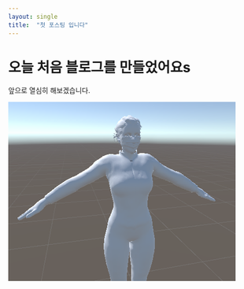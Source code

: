 ```yaml
---
layout: single
title:  "첫 포스팅 입니다"
---
```


# 오늘 처음 블로그를 만들었어요s

앞으로 열심히 해보겠습니다.

![woman](../images/2022-11-17-first/woman-1669197353470-5.png)


